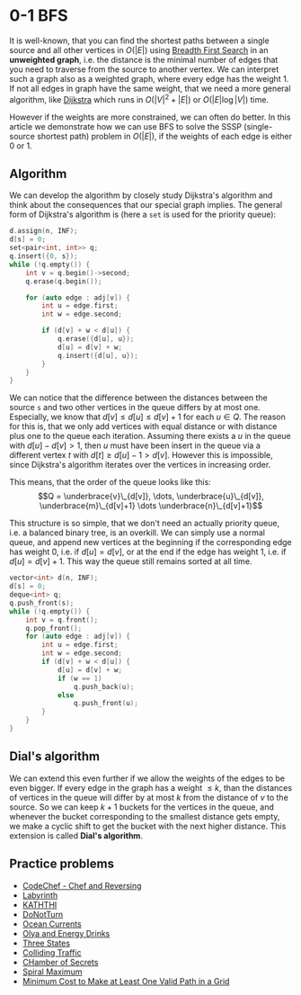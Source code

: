 # 0-1 BFS

It is well-known, that you can find the shortest paths between a single source and all other vertices in $O(|E|)$ using [Breadth First Search](/docs/#Algorithms/graph/breadth-first-search/) in an **unweighted graph**, i.e. the distance is the minimal number of edges that you need to traverse from the source to another vertex.
We can interpret such a graph also as a weighted graph, where every edge has the weight $1$.
If not all edges in graph have the same weight, that we need a more general algorithm, like [Dijkstra](/docs/#Algorithms/graph/dijkstra/) which runs in $O(|V|^2 + |E|)$ or $O(|E| \log |V|)$ time.

However if the weights are more constrained, we can often do better.
In this article we demonstrate how we can use BFS to solve the SSSP (single-source shortest path) problem in $O(|E|)$, if the weights of each edge is either $0$ or $1$.

## Algorithm

We can develop the algorithm by closely study Dijkstra's algorithm and think about the consequences that our special graph implies.
The general form of Dijkstra's algorithm is (here a `set` is used for the priority queue):

```cpp
d.assign(n, INF);
d[s] = 0;
set<pair<int, int>> q;
q.insert({0, s});
while (!q.empty()) {
    int v = q.begin()->second;
    q.erase(q.begin());

    for (auto edge : adj[v]) {
        int u = edge.first;
        int w = edge.second;

        if (d[v] + w < d[u]) {
            q.erase({d[u], u});
            d[u] = d[v] + w;
            q.insert({d[u], u});
        }
    }
}
```

We can notice that the difference between the distances between the source `s` and two other vertices in the queue differs by at most one.
Especially, we know that $d[v] \le d[u] \le d[v] + 1$ for each $u \in Q$.
The reason for this is, that we only add vertices with equal distance or with distance plus one to the queue each iteration.
Assuming there exists a $u$ in the queue with $d[u] - d[v] > 1$, then $u$ must have been insert in the queue via a different vertex $t$ with $d[t] \ge d[u] - 1 > d[v]$.
However this is impossible, since Dijkstra's algorithm iterates over the vertices in increasing order.

This means, that the order of the queue looks like this:
$$Q = \underbrace{v}\_{d[v]}, \dots, \underbrace{u}\_{d[v]}, \underbrace{m}\_{d[v]+1} \dots \underbrace{n}\_{d[v]+1}$$

This structure is so simple, that we don't need an actually priority queue, i.e. a balanced binary tree, is an overkill.
We can simply use a normal queue, and append new vertices at the beginning if the corresponding edge has weight $0$, i.e. if $d[u] = d[v]$, or at the end if the edge has weight $1$, i.e. if $d[u] = d[v] + 1$.
This way the queue still remains sorted at all time.

```cpp
vector<int> d(n, INF);
d[s] = 0;
deque<int> q;
q.push_front(s);
while (!q.empty()) {
    int v = q.front();
    q.pop_front();
    for (auto edge : adj[v]) {
        int u = edge.first;
        int w = edge.second;
        if (d[v] + w < d[u]) {
            d[u] = d[v] + w;
            if (w == 1)
                q.push_back(u);
            else
                q.push_front(u);
        }
    }
}
```

## Dial's algorithm

We can extend this even further if we allow the weights of the edges to be even bigger.
If every edge in the graph has a weight $\le k$, than the distances of vertices in the queue will differ by at most $k$ from the distance of $v$ to the source.
So we can keep $k + 1$ buckets for the vertices in the queue, and whenever the bucket corresponding to the smallest distance gets empty, we make a cyclic shift to get the bucket with the next higher distance.
This extension is called **Dial's algorithm**.

## Practice problems

- [CodeChef - Chef and Reversing](https://www.codechef.com/problems/REVERSE)
- [Labyrinth](https://codeforces.com/contest/1063/problem/B)
- [KATHTHI](http://www.spoj.com/problems/KATHTHI/)
- [DoNotTurn](https://community.topcoder.com/stat?c=problem_statement&pm=10337)
- [Ocean Currents](https://onlinejudge.org/index.php?option=onlinejudge&page=show_problem&problem=2620)
- [Olya and Energy Drinks](https://codeforces.com/problemset/problem/877/D)
- [Three States](https://codeforces.com/problemset/problem/590/C)
- [Colliding Traffic](https://onlinejudge.org/index.php?option=com_onlinejudge&Itemid=8&page=show_problem&problem=2621)
- [CHamber of Secrets](https://codeforces.com/problemset/problem/173/B)
- [Spiral Maximum](https://codeforces.com/problemset/problem/173/C)
- [Minimum Cost to Make at Least One Valid Path in a Grid](https://leetcode.com/problems/minimum-cost-to-make-at-least-one-valid-path-in-a-grid)
